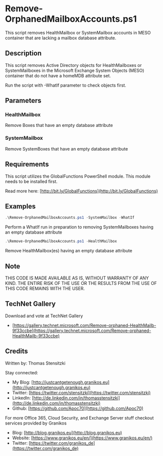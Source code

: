 # Remove-OrphanedMailboxAccounts.ps1

This script removes HealthMailbox or SystemMailbox accounts in MESO container that are lacking a mailbox database attribute.

## Description

This script removes Active Directory objects for HealthMailboxes or SystemMailboxes in the Microsoft Exchange System Objects (MESO) container that do not have a homeMDB attribute set.

Run the script with -WhatIf parameter to check objects first.

## Parameters

### HealthMailbox

Remove Boxes that have an empty database attribute

### SystemMailbox

Remove SystemBoxes that have an empty database attribute

## Requirements

This script utilizes the GlobalFunctions PowerShell module. This module needs to be installed first.

Read more here: [http://bit.ly/GlobalFunctions](http://bit.ly/GlobalFunctions)

## Examples

``` PowerShell
.\Remove-OrphanedMailboxAccounts.ps1 -SystemMailbox -WhatIf
```

Perform a WhatIf run in preparation to removing SystemMailboxes having an empty database attribute

``` PowerShell
.\Remove-OrphanedMailboxAccounts.ps1 -HealthMailbox
```

Remove HealthMailbox(es) having an empty database attribute

## Note

THIS CODE IS MADE AVAILABLE AS IS, WITHOUT WARRANTY OF ANY KIND. THE ENTIRE
RISK OF THE USE OR THE RESULTS FROM THE USE OF THIS CODE REMAINS WITH THE USER.

## TechNet Gallery

Download and vote at TechNet Gallery

* [https://gallery.technet.microsoft.com/Remove-orphaned-HealthMailb-9f33ccbe](https://gallery.technet.microsoft.com/Remove-orphaned-HealthMailb-9f33ccbe)

## Credits

Written by: Thomas Stensitzki

Stay connected:

* My Blog: [http://justcantgetenough.granikos.eu](http://justcantgetenough.granikos.eu)
* Twitter: [https://twitter.com/stensitzki](https://twitter.com/stensitzki)
* LinkedIn:	[http://de.linkedin.com/in/thomasstensitzki](http://de.linkedin.com/in/thomasstensitzki)
* Github: [https://github.com/Apoc70](https://github.com/Apoc70)

For more Office 365, Cloud Security, and Exchange Server stuff checkout services provided by Granikos

* Blog: [http://blog.granikos.eu](http://blog.granikos.eu)
* Website: [https://www.granikos.eu/en/](https://www.granikos.eu/en/)
* Twitter: [https://twitter.com/granikos_de](https://twitter.com/granikos_de)